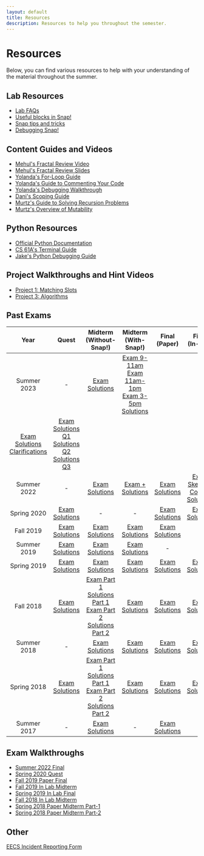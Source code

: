 ```yaml
---
layout: default
title: Resources
description: Resources to help you throughout the semester.
---
```


# Resources

Below, you can find various resources to help with your understanding of the material throughout the summer.

## Lab Resources

* [Lab FAQs](https://docs.google.com/document/d/1YqugyHgcEWXuCc0BtbX6dzx3ZXixK86SkgJq2dxx9oY/edit?usp=sharing)
* [Useful blocks in Snap!](https://docs.google.com/document/d/16j-3p_mMLS6DB3lUr2_wSYOhUOP-WencXrFnzZRpHyo/edit)
* [Snap tips and tricks ](https://docs.google.com/document/d/1PcnJHRVdttYCBnfEgfEOadMEI6SBcM18U44xNpr0wK0/edit)
* [Debugging Snap!](https://docs.google.com/document/d/16gaxemuImuABVoe8C_lrmEd3EKz53QtWHe2OwkHMcBE/edit?usp=sharing)


## Content Guides and Videos
* [Mehul's Fractal Review Video](https://youtu.be/ioOvJ9S268s)
* [Mehul's Fractal Review Slides](https://docs.google.com/presentation/d/10TgeE-YHSQOW5JmK9qf9BBfD83pj9zDcuZ8SnGyR7P4/edit?usp=sharing)
* [Yolanda's For-Loop Guide](https://docs.google.com/document/u/1/d/e/2PACX-1vQYoK-JYX_voUwliAbcn1oyvvgZSurn2C1E72Y8Qf9HeFTr2fFBbgPxpnYTMaR0Rkn82F8-Fq7QxzK6/pub?embedded=true)
* [Yolanda's Guide to Commenting Your Code](https://docs.google.com/document/u/1/d/e/2PACX-1vSrtiqOPprVJ327uvCj9aRGXJYGP9hjOMJyz_vSxK237PNnTCYumvE24QYcbmA_Xy8voUPOqHzXtZOO/pub?embedded=true)
* [Yolanda's Debugging Walkthrough](https://www.youtube.com/watch?v=nAgsZ_fVcw0&t=6s)
* [Dani's Scoping Guide](https://docs.google.com/document/d/1U-J-sTELYsX7Sy_zAJhvTr31nwd6Ip5cZsDLMHMSiZk/edit)
* [Murtz's Guide to Solving Recursion Problems](https://murtz5253.github.io/recursion.pdf)
* [Murtz's Overview of Mutability](https://youtu.be/kf7Fx8zZLCI)


## Python Resources

* [Official Python Documentation](https://docs.python.org/3/tutorial/index.html)
* [CS 61A's Terminal Guide](https://inst.eecs.berkeley.edu/~cs61a/sp19/articles/unix.html)
* [Jake's Python Debugging Guide](https://docs.google.com/document/u/1/d/e/2PACX-1vRqCD_Vmn0tYhoOrcju_9b3mrmjLYuJt2VJDMYpUDpTxFIfvY4AFWWQh0Hwl3Yj7kduSe0gYV5UvLdT/pub?embedded=true)

## Project Walkthroughs and Hint Videos

* [Project 1: Matching Slots](https://drive.google.com/file/d/1cGPSgDZz56jPghbzh2wnFYYCdw55ms8I/view?usp=sharing)
* [Project 3: Algorithms](https://www.youtube.com/playlist?list=PL34ReHGfKCa93yNL1WZacxM3nG8zJndfQ)

## Past Exams

| Year        |  Quest | Midterm (Without-Snap!) | Midterm (With-Snap!) | Final (Paper) | Final (In-Lab) |    
| :----:      | :----: | :----:          | :----:           | :----:        | :----:         |
| Summer 2023 | - |[Exam](https://drive.google.com/file/d/10jmfiZPNDI5uQI05owrF5zL9nlrQ6f7E/view?usp=sharing) [Solutions](https://drive.google.com/file/d/15JVkLNUjx5y3fEbBKaUQRnoLZraag52Y/view?usp=sharing)| [Exam 9-11am](https://drive.google.com/file/d/1G19VfF5RIOXfHoZR1aqrJYJ5Msf6XXiy/view?usp=sharing) [Exam 11am-1pm](https://drive.google.com/file/d/1KeQzZ3XFwbtJ2dPWtPxe5nHtoQ3tqDpp/view?usp=sharing) [Exam 3-5pm](https://drive.google.com/file/d/1ihEmzHacBgA9sMtoYj9fKyUJUUrPEqhu/view?usp=sharing) [Solutions](https://docs.google.com/document/d/1t69ewQCLvnLY17BU-z5eFsGlo8CPzJSH05JnYKLbqSI/edit?usp=sharing)
| [Exam](https://drive.google.com/file/d/1IDzaiaCJX3mElz37F7FfP7EdtMwJW9Mm/view?usp=sharing) [Solutions](https://drive.google.com/file/d/1vIYrShUM5lpBX1MyRgiPG20T9hjIKIS5/view?usp=drive_link) [Clarifications](https://docs.google.com/document/d/1t69ewQCLvnLY17BU-z5eFsGlo8CPzJSH05JnYKLbqSI/edit?usp=sharing) | [Exam](https://drive.google.com/file/d/1uhJJu_QGLzTyzpKYPHu16IkQYaEWdRxC/view?usp=sharing) [Solutions Q1](https://drive.google.com/file/d/1VFS3_ycsXD3l6QVRSZJK6yOjKOHlB8BE/view?usp=sharing) [Solutions Q2](https://static.us.edusercontent.com/files/xlNPgBWuNx2UDx0iWePuXKVa) [Solutions Q3](https://static.us.edusercontent.com/files/opBbNZ71qv41lENJGi52HkzK)|
| Summer 2022 | - |[Exam](https://drive.google.com/file/d/13yRMg8UbTQpS-X7u78j7MhXx9OUhrt82/view) [Solutions](https://drive.google.com/file/d/1s9n_CoJB5RpaNuUmxPBRxVfXgPOQLWIz/view)| [Exam + Solutions](https://drive.google.com/file/d/1CO4AartRWdyw-vIgIS1lzzcqgDSbFB9S/view)| [Exam](https://drive.google.com/file/d/1G_blwdl9uMn2jTvMjbs7ZVy2Hnc5JJiS/view?usp=sharing) [Solutions](https://drive.google.com/file/d/1RNL6ChgNuiQ00ngHOBjoVq4I8UEOlzzL/view?usp=sharing) | [Exam](https://drive.google.com/file/d/1OyR9Zk3q11Xi6xqzQSmq8QdVb3OVHjIW/view?usp=sharing) [Skeleton Code + Solutions](https://drive.google.com/drive/folders/1_u7rsTT0RpfIIxDUVApwJjVgUo2-lEp6?usp=sharing) |
| Spring 2020 | [Exam](https://drive.google.com/file/d/1sCleoTMSogFmyihz1-ns71riunWtl1ir/view?usp=sharing) [Solutions](https://drive.google.com/file/d/1lSs3TXCJrqB22zgLBByZTI1-5ITqfE9K/view) | - | - | [Exam](https://drive.google.com/file/d/1IXByRzNhPgjmiDDb9kufU4x02Gx2xI9C/view?usp=sharing) [Solutions](https://drive.google.com/file/d/192pX5wig1Y-2p9OVktznTe0Obf5faode/view?usp=sharing) | [Exam](https://drive.google.com/file/d/1ZuWs6FWDZAsVCJSDLiPXIfLePhm-eBfT/view?usp=sharing) [Solutions](https://drive.google.com/file/d/1Qt_J4YJsByPxZ4kRvLe7IFwDJrftOuzX/view?usp=sharing) |
| Fall 2019   | [Exam](http://cs10.org/sp20/exams/quest/2019Fa/exam.pdf) [Solutions](http://cs10.org/sp20/exams/quest/2019Fa/answers.pdf) | [Exam](http://cs10.org/sp20/exams/midterm/2019Fa/exam.pdf) [Solutions](http://cs10.org/sp20/exams/midterm/2019Fa/answers.pdf) | [Exam](http://cs10.org/sp20/exams/in-lab-midterm/2019Fa/exam.pdf) [Solutions](http://cs10.org/sp20/exams/in-lab-midterm/2019Fa/answers.pdf) | [Exam](http://cs10.org/sp20/exams/final/2019Fa/exam.pdf) [Solutions](http://cs10.org/sp20/exams/final/2019Fa/answers.pdf) | - |
| Summer 2019 | [Exam](http://cs10.org/sp20/exams/quest/2019Su/exam.pdf) [Solutions](http://cs10.org/sp20/exams/quest/2019Su/answers.pdf) | [Exam](http://cs10.org/sp20/exams/midterm/2019Su/exam.pdf) [Solutions](http://cs10.org/sp20/exams/midterm/2019Su/answers.pdf) | [Exam](http://cs10.org/sp20/exams/in-lab-midterm/2019Su/exam.pdf) [Solutions](https://cloud.snap.berkeley.edu/snapsource/snap.html#present:Username=emansishah&ProjectName=In-Lab%20Midterm%20Su19%20Solutions) | - | - |
| Spring 2019 | [Exam](http://cs10.org/sp20/exams/quest/2019Sp/exam.pdf) [Solutions](http://cs10.org/sp20/exams/quest/2019Sp/answers.pdf) | [Exam](http://cs10.org/sp20/exams/midterm/2019Sp/exam.pdf) [Solutions](http://cs10.org/sp20/exams/midterm/2019Sp/answers.pdf) | [Exam](http://cs10.org/sp20/exams/in-lab-midterm/2019Sp/exam.pdf) [Solutions](http://cs10.org/sp20/exams/in-lab-midterm/2019Sp/answers.pdf) | [Exam](http://cs10.org/sp20/exams/final/2019Sp/exam.pdf) [Solutions](http://cs10.org/sp20/exams/final/2019Sp/answers.pdf) | [Exam](http://cs10.org/sp20/exams/in-lab-final/2019Sp/exam.pdf) [Solutions](http://cs10.org/sp20/exams/in-lab-final/2019Sp/answers.pdf) |
| Fall 2018   | [Exam](http://cs10.org/sp20/exams/quest/2018Fa/exam.pdf) [Solutions](http://cs10.org/sp20/exams/quest/2018Fa/answers.pdf) | [Exam Part 1](http://cs10.org/sp20/exams/midterm/2018Fa/exam1.pdf) [Solutions Part 1](http://cs10.org/sp20/exams/midterm/2018Fa/answers1.pdf) [Exam Part 2](http://cs10.org/sp20/exams/midterm/2018Fa/exam2.pdf) [Solutions Part 2](http://cs10.org/sp20/exams/midterm/2018Fa/answers2.pdf)| [Exam](http://cs10.org/sp20/exams/in-lab-midterm/2018Fa/exam.pdf) [Solutions](http://cs10.org/sp20/exams/in-lab-midterm/2018Fa/answers.pdf) | [Exam](http://cs10.org/sp20/exams/final/2018Fa/exam.pdf) [Solutions](http://cs10.org/sp20/exams/final/2018Fa/answers.pdf) | [Exam](http://cs10.org/sp20/exams/in-lab-final/2018Fa/exam.pdf) [Solutions](http://cs10.org/sp20/exams/in-lab-final/2018Fa/answers.pdf) |
| Summer 2018 | - | [Exam](http://cs10.org/sp20/exams/midterm/2018Su/exam.pdf) [Solutions](http://cs10.org/sp20/exams/midterm/2018Su/answers.pdf) | [Exam](http://cs10.org/sp20/exams/in-lab-midterm/2018Su/exam.pdf) [Solutions](http://cs10.org/sp20/exams/in-lab-midterm/2018Su/answers.pdf) | [Exam](http://cs10.org/sp20/exams/final/2018Su/exam.pdf) [Solutions](http://cs10.org/sp20/exams/final/2018Su/answers.pdf) | [Exam](http://cs10.org/sp20/exams/in-lab-final/2018Su/exam.pdf) [Solutions](http://cs10.org/sp20/exams/in-lab-final/2018Su/answers.pdf) |
| Spring 2018 | [Exam](http://cs10.org/sp20/exams/quest/2018Sp/exam.pdf) [Solutions](http://cs10.org/sp20/exams/quest/2018Sp/answers.pdf) | [Exam Part 1](http://cs10.org/sp20/exams/midterm/2018Sp/exam1.pdf) [Solutions Part 1](http://cs10.org/sp20/exams/midterm/2018Sp/answers1.pdf) [Exam Part 2](http://cs10.org/sp20/exams/midterm/2018Sp/exam2.pdf) [Solutions Part 2](http://cs10.org/sp20/exams/midterm/2018Sp/answers2.pdf) | [Exam](http://cs10.org/sp20/exams/in-lab-midterm/2018Sp/exam.pdf) [Solutions](http://cs10.org/sp20/exams/in-lab-midterm/2018Sp/answers.pdf) | [Exam](http://cs10.org/sp20/exams/final/2018Sp/exam.pdf) [Solutions](http://cs10.org/sp20/exams/final/2018Sp/answers.pdf) | [Exam](http://cs10.org/sp20/exams/in-lab-final/2018Sp/exam.pdf) [Solutions](http://cs10.org/sp20/exams/in-lab-final/2018Sp/answers.pdf) |
| Summer 2017 | - | [Exam](http://cs10.org/sp20/exams/midterm/2017Su/exam.pdf) [Solutions](http://cs10.org/sp20/exams/midterm/2017Su/answers.pdf) | - | [Exam](http://cs10.org/sp20/exams/final/2018Su/exam.pdf) [Solutions](http://cs10.org/sp20/exams/final/2018Su/answers.pdf) | - |

## Exam Walkthroughs
* [Summer 2022 Final](https://youtu.be/rS2Av0stp5w?list=PLVjI1AKNyfVOnDpcdm4Mf53ARt2u85YuW)
* [Spring 2020 Quest](https://youtu.be/v38P5quvoMc)
* [Fall 2019 Paper Final](https://drive.google.com/file/d/1Dr8B2KYtgWigDWvwbp7LxN9STVpZh62J/view)
* [Fall 2019 In Lab Midterm](https://drive.google.com/file/d/1JmpiLRFYjk-_7plYcDDyzmGgRQv3bO7_/view)
* [Spring 2019 In Lab Final](https://youtube.com/playlist?list=PLVjI1AKNyfVPgZJiKuE86KdmfYFPpDEDQ)
* [Fall 2018 In Lab Midterm](https://youtu.be/V17VqEmAs8I)
* [Spring 2018 Paper Midterm Part-1](https://drive.google.com/file/d/1jmaPADadANdxP8hJdce__TGmUyqsUZ0k/view)
* [Spring 2018 Paper Midterm Part-2](https://drive.google.com/file/d/1sBu17ih8SVTp5SEuFRAlkb9j0VV6mmge/view)

## Other
[EECS Incident Reporting Form](https://docs.google.com/forms/d/e/1FAIpQLSc4NYHdUJ8IzYA1SoiTinWBybGWkj0mfmdnHAeygAxkZajelQ/viewform)
